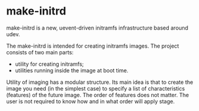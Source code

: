 # make-initrd

make-initrd is a new, uevent-driven initramfs infrastructure based around udev.

The make-initrd is intended for creating initramfs images. The project consists of two main parts:
- utility for creating initramfs;
- utilities running inside the image at boot time.

Utility of imaging has a modular structure. Its main idea is that to create the image you need
(in the simplest case) to specify a list of characteristics (features) of the future image.
The order of features does not matter. The user is not required to know how and in what order
will apply stage.
